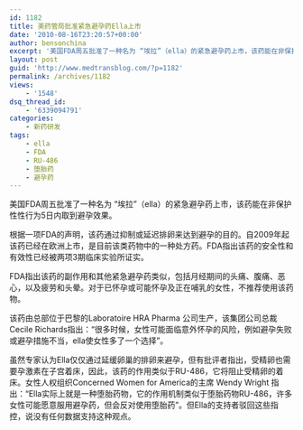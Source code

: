 ```yaml
---
id: 1182
title: 美药管局批准紧急避孕药Ella上市
date: '2010-08-16T23:20:57+00:00'
author: bensonchina
excerpt: '美国FDA周五批准了一种名为 “埃拉”（ella）的紧急避孕药上市，该药能在非保护性性行为5日内取到避孕效果。根据一项FDA的声明，该药通过抑制或延迟排卵来达到避孕的目的。自2009年起该药已经在欧洲上市，是目前该类药物中的一种处方药。FDA指出该药的安全性和有效性已经被两项3期临床实验所证实。'
layout: post
guid: 'http://www.medtransblog.com/?p=1182'
permalink: /archives/1182
views:
    - '1548'
dsq_thread_id:
    - '6339094791'
categories:
    - 新药研发
tags:
    - ella
    - FDA
    - RU-486
    - 堕胎药
    - 避孕药
---
```


美国FDA周五批准了一种名为 “埃拉”（ella）的紧急避孕药上市，该药能在非保护性性行为5日内取到避孕效果。

根据一项FDA的声明，该药通过抑制或延迟排卵来达到避孕的目的。自2009年起该药已经在欧洲上市，是目前该类药物中的一种处方药。FDA指出该药的安全性和有效性已经被两项3期临床实验所证实。

FDA指出该药的副作用和其他紧急避孕药类似，包括月经期间的头痛、腹痛、恶心，以及疲劳和头晕。对于已怀孕或可能怀孕及正在哺乳的女性，不推荐使用该药物。

该药由总部位于巴黎的Laboratoire HRA Pharma 公司生产，该集团公司总裁Cecile Richards指出：“很多时候，女性可能面临意外怀孕的风险，例如避孕失败或避孕措施不当，ella使女性多了一个选择”。

虽然专家认为Ella仅仅通过延缓卵巢的排卵来避孕，但有批评者指出，受精卵也需要孕激素在子宫着床，因此，该药的作用类似于RU-486，它将阻止受精卵的着床。女性人权组织Concerned Women for America的主席 Wendy Wright 指出：“Ella实际上就是一种堕胎药物，它的作用机制类似于堕胎药物RU-486，许多女性可能愿意服用避孕药，但会反对使用堕胎药”。但Ella的支持者驳回这些指控，说没有任何数据支持这种观点。